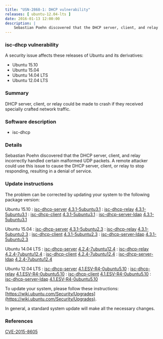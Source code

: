 ```yaml
---
title: "USN-2868-1: DHCP vulnerability"
releases: [ ubuntu-12.04-lts ]
date: 2016-01-13 12:00:00
description: |
    Sebastian Poehn discovered that the DHCP server, client, and relay incorrectly handled certain malformed UDP packets. A remote attacker could use this issue to cause the DHCP server, client, or relay to stop responding, resulting in a denial of service. 
--- 
```

 
### isc-dhcp vulnerability

A security issue affects these releases of Ubuntu and its derivatives:

* Ubuntu 15.10
* Ubuntu 15.04
* Ubuntu 14.04 LTS
* Ubuntu 12.04 LTS

### Summary

DHCP server, client, or relay could be made to crash if they received specially crafted network traffic.

### Software description

* isc-dhcp 

### Details

Sebastian Poehn discovered that the DHCP server, client, and relay incorrectly handled certain malformed UDP packets. A remote attacker could use this issue to cause the DHCP server, client, or relay to stop responding, resulting in a denial of service. 

### Update instructions

The problem can be corrected by updating your system to the following package version:

Ubuntu 15.10
 : [isc-dhcp-server](https://launchpad.net/ubuntu/+source/isc-dhcp) <span> [4.3.1-5ubuntu3.1](https://launchpad.net/ubuntu/+source/isc-dhcp/4.3.1-5ubuntu3.1) </span> 
 : [isc-dhcp-relay](https://launchpad.net/ubuntu/+source/isc-dhcp) <span> [4.3.1-5ubuntu3.1](https://launchpad.net/ubuntu/+source/isc-dhcp/4.3.1-5ubuntu3.1) </span> 
 : [isc-dhcp-client](https://launchpad.net/ubuntu/+source/isc-dhcp) <span> [4.3.1-5ubuntu3.1](https://launchpad.net/ubuntu/+source/isc-dhcp/4.3.1-5ubuntu3.1) </span> 
 : [isc-dhcp-server-ldap](https://launchpad.net/ubuntu/+source/isc-dhcp) <span> [4.3.1-5ubuntu3.1](https://launchpad.net/ubuntu/+source/isc-dhcp/4.3.1-5ubuntu3.1) </span> 

Ubuntu 15.04
 : [isc-dhcp-server](https://launchpad.net/ubuntu/+source/isc-dhcp) <span> [4.3.1-5ubuntu2.3](https://launchpad.net/ubuntu/+source/isc-dhcp/4.3.1-5ubuntu2.3) </span> 
 : [isc-dhcp-relay](https://launchpad.net/ubuntu/+source/isc-dhcp) <span> [4.3.1-5ubuntu2.3](https://launchpad.net/ubuntu/+source/isc-dhcp/4.3.1-5ubuntu2.3) </span> 
 : [isc-dhcp-client](https://launchpad.net/ubuntu/+source/isc-dhcp) <span> [4.3.1-5ubuntu2.3](https://launchpad.net/ubuntu/+source/isc-dhcp/4.3.1-5ubuntu2.3) </span> 
 : [isc-dhcp-server-ldap](https://launchpad.net/ubuntu/+source/isc-dhcp) <span> [4.3.1-5ubuntu2.3](https://launchpad.net/ubuntu/+source/isc-dhcp/4.3.1-5ubuntu2.3) </span> 

Ubuntu 14.04 LTS
 : [isc-dhcp-server](https://launchpad.net/ubuntu/+source/isc-dhcp) <span> [4.2.4-7ubuntu12.4](https://launchpad.net/ubuntu/+source/isc-dhcp/4.2.4-7ubuntu12.4) </span> 
 : [isc-dhcp-relay](https://launchpad.net/ubuntu/+source/isc-dhcp) <span> [4.2.4-7ubuntu12.4](https://launchpad.net/ubuntu/+source/isc-dhcp/4.2.4-7ubuntu12.4) </span> 
 : [isc-dhcp-client](https://launchpad.net/ubuntu/+source/isc-dhcp) <span> [4.2.4-7ubuntu12.4](https://launchpad.net/ubuntu/+source/isc-dhcp/4.2.4-7ubuntu12.4) </span> 
 : [isc-dhcp-server-ldap](https://launchpad.net/ubuntu/+source/isc-dhcp) <span> [4.2.4-7ubuntu12.4](https://launchpad.net/ubuntu/+source/isc-dhcp/4.2.4-7ubuntu12.4) </span> 

Ubuntu 12.04 LTS
 : [isc-dhcp-server](https://launchpad.net/ubuntu/+source/isc-dhcp) <span> [4.1.ESV-R4-0ubuntu5.10](https://launchpad.net/ubuntu/+source/isc-dhcp/4.1.ESV-R4-0ubuntu5.10) </span> 
 : [isc-dhcp-relay](https://launchpad.net/ubuntu/+source/isc-dhcp) <span> [4.1.ESV-R4-0ubuntu5.10](https://launchpad.net/ubuntu/+source/isc-dhcp/4.1.ESV-R4-0ubuntu5.10) </span> 
 : [isc-dhcp-client](https://launchpad.net/ubuntu/+source/isc-dhcp) <span> [4.1.ESV-R4-0ubuntu5.10](https://launchpad.net/ubuntu/+source/isc-dhcp/4.1.ESV-R4-0ubuntu5.10) </span> 
 : [isc-dhcp-server-ldap](https://launchpad.net/ubuntu/+source/isc-dhcp) <span> [4.1.ESV-R4-0ubuntu5.10](https://launchpad.net/ubuntu/+source/isc-dhcp/4.1.ESV-R4-0ubuntu5.10) </span> 

To update your system, please follow these instructions: [https://wiki.ubuntu.com/Security/Upgrades](https://wiki.ubuntu.com/Security/Upgrades).

In general, a standard system update will make all the necessary changes. 

### References

 [CVE-2015-8605](http://people.ubuntu.com/~ubuntu-security/cve/CVE-2015-8605)
 
